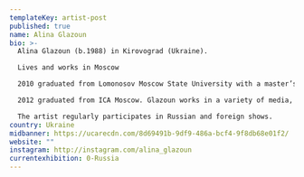 ```yaml
---
templateKey: artist-post
published: true
name: Alina Glazoun
bio: >-
  Alina Glazoun (b.1988) in Kirovograd (Ukraine).

  Lives and works in Moscow

  2010 graduated from Lomonosov Moscow State University with a master’s degree in Arts. 

  2012 graduated from ICA Moscow. Glazoun works in a variety of media, from collage to installation and public art. She is known for her meme objects made of board game chips and materials found at flea markets.

  The artist regularly participates in Russian and foreign shows.
country: Ukraine
midbanner: https://ucarecdn.com/8d69491b-9df9-486a-bcf4-9f8db68e01f2/
website: ""
instagram: http://instagram.com/alina_glazoun
currentexhibition: 0-Russia
---
```

